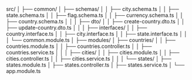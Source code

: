 src/
│
├── common/
│   ├── schemas/
│   │   ├── city.schema.ts
│   │   ├── state.schema.ts
│   │   ├── flag.schema.ts
│   │   ├── currency.schema.ts
│   │   ├── country.schema.ts
│   │
│   ├── dto/
│   │   ├── create-country.dto.ts
│   │   ├── update-country.dto.ts
│   │
│   ├── interfaces/
│   │   ├── country.interface.ts
│   │   ├── city.interface.ts
│   │   ├── state.interface.ts
│   │
│   └── common.module.ts
│
├── modules/
│   ├── countries/
│   │   ├── countries.module.ts
│   │   ├── countries.controller.ts
│   │   ├── countries.service.ts
│   │
│   ├── cities/
│   │   ├── cities.module.ts
│   │   ├── cities.controller.ts
│   │   ├── cities.service.ts
│   │
│   └── states/
│       ├── states.module.ts
│       ├── states.controller.ts
│       ├── states.service.ts
│
└── app.module.ts
